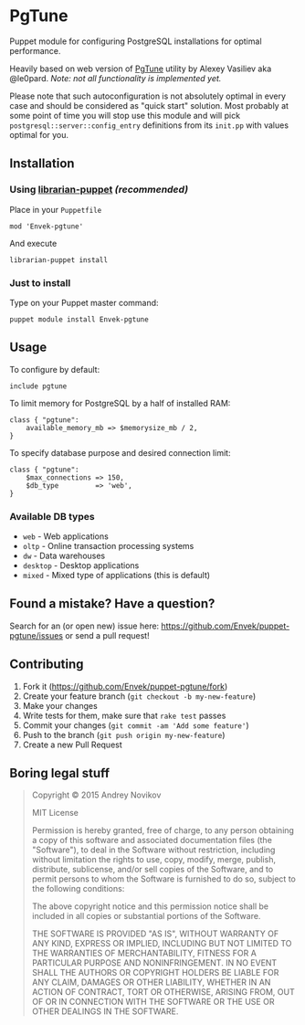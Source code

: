 PgTune
======

Puppet module for configuring PostgreSQL installations for optimal performance.

Heavily based on web version of [PgTune] utility by Alexey Vasiliev aka @le0pard. _Note: not all functionality is implemented yet._

Please note that such autoconfiguration is not absolutely optimal in every case and should be considered as "quick start" solution. Most probably at some point of time you will stop use this module and will pick `postgresql::server::config_entry` definitions from its `init.pp` with values optimal for you.


Installation
------------

### Using [librarian-puppet] _(recommended)_

Place in your `Puppetfile`

	mod 'Envek-pgtune'

And execute

	librarian-puppet install

### Just to install

Type on your Puppet master command:

	puppet module install Envek-pgtune

Usage
-----

To configure by default:

	include pgtune

To limit memory for PostgreSQL by a half of installed RAM:

	class { "pgtune":
		available_memory_mb => $memorysize_mb / 2,
	}

To specify database purpose and desired connection limit:

	class { "pgtune":
		$max_connections => 150,
		$db_type         => 'web',
	}

### Available DB types

 * `web`     - Web applications
 * `oltp`    - Online transaction processing systems
 * `dw`      - Data warehouses
 * `desktop` - Desktop applications
 * `mixed`   - Mixed type of applications (this is default)


Found a mistake? Have a question?
----------------------------------

Search for an (or open new) issue here: https://github.com/Envek/puppet-pgtune/issues or send a pull request!


Contributing
------------

 1. Fork it (<https://github.com/Envek/puppet-pgtune/fork>)
 2. Create your feature branch (`git checkout -b my-new-feature`)
 3. Make your changes
 4. Write tests for them, make sure that `rake test` passes
 5. Commit your changes (`git commit -am 'Add some feature'`)
 6. Push to the branch (`git push origin my-new-feature`)
 7. Create a new Pull Request


Boring legal stuff
------------------

> Copyright © 2015 Andrey Novikov
>
> MIT License
>
> Permission is hereby granted, free of charge, to any person obtaining
> a copy of this software and associated documentation files (the
> "Software"), to deal in the Software without restriction, including
> without limitation the rights to use, copy, modify, merge, publish,
> distribute, sublicense, and/or sell copies of the Software, and to
> permit persons to whom the Software is furnished to do so, subject to
> the following conditions:
>
> The above copyright notice and this permission notice shall be
> included in all copies or substantial portions of the Software.
>
> THE SOFTWARE IS PROVIDED "AS IS", WITHOUT WARRANTY OF ANY KIND,
> EXPRESS OR IMPLIED, INCLUDING BUT NOT LIMITED TO THE WARRANTIES OF
> MERCHANTABILITY, FITNESS FOR A PARTICULAR PURPOSE AND
> NONINFRINGEMENT. IN NO EVENT SHALL THE AUTHORS OR COPYRIGHT HOLDERS BE
> LIABLE FOR ANY CLAIM, DAMAGES OR OTHER LIABILITY, WHETHER IN AN ACTION
> OF CONTRACT, TORT OR OTHERWISE, ARISING FROM, OUT OF OR IN CONNECTION
> WITH THE SOFTWARE OR THE USE OR OTHER DEALINGS IN THE SOFTWARE.

[PgTune]: http://pgtune.leopard.in.ua/
[librarian-puppet]: http://librarian-puppet.com/
